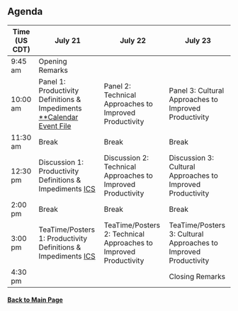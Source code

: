 
## Agenda

| **Time (US CDT)**| **July 21** | **July 22** | **July 23** |
|---|---|---|---|
| 9:45 am  | Opening Remarks | | |
| 10:00 am | Panel 1: Productivity Definitions & Impediments [**Calendar Event File](CW20-OpeningRemarks.ics) | Panel 2: Technical Approaches to Improved Productivity | Panel 3: Cultural Approaches to Improved Productivity |
| 11:30 am | Break | Break | Break |
| 12:30 pm | Discussion 1: Productivity Definitions & Impediments [ICS](CW20-OpeningRemarks.ics) | Discussion 2: Technical Approaches to Improved Productivity | Discussion 3: Cultural Approaches to Improved Productivity |
| 2:00 pm | Break | Break | Break |
| 3:00 pm | TeaTime/Posters 1: Productivity Definitions & Impediments [ICS](CW20-OpeningRemarks.ics) | TeaTime/Posters 2: Technical Approaches to Improved Productivity | TeaTime/Posters 3: Cultural Approaches to Improved Productivity |
| 4:30 pm | | | Closing Remarks |



#### [Back to Main Page](index.md)
